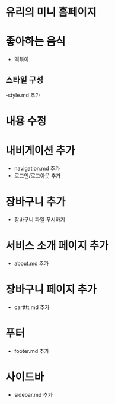 # 유리의 미니 홈페이지

# 좋아하는 음식

- 떡볶이

## 스타일 구성

-style.md 추가

# 내용 수정

# 내비게이션 추가

- navigation.md 추가
- 로그인/로그아웃 추가

# 장바구니 추가

- 장바구니 파일 푸시하기

# 서비스 소개 페이지 추가

- about.md 추가

# 장바구니 페이지 추가

- cartttt.md 추가

# 푸터

- footer.md 추가

# 사이드바

- sidebar.md 추가
